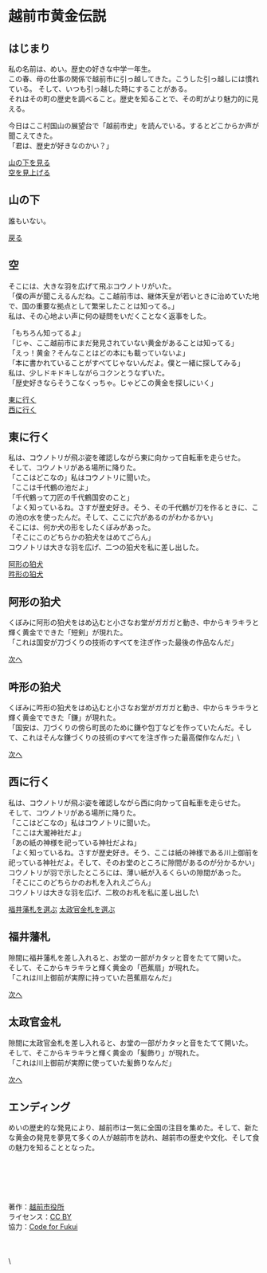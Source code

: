 # 越前市黄金伝説

## はじまり
私の名前は、めい。歴史の好きな中学一年生。\
この春、母の仕事の関係で越前市に引っ越してきた。こうした引っ越しには慣れている。
そして、いつも引っ越した時にすることがある。\
それはその町の歴史を調べること。歴史を知ることで、その町がより魅力的に見える。

今日はここ村国山の展望台で「越前市史」を読んでいる。するとどこからか声が聞こえてきた。\
「君は、歴史が好きなのかい？」

[山の下を見る](#山の下)\
[空を見上げる](#空)

## 山の下
誰もいない。

[戻る](#はじまり)

## 空
そこには、大きな羽を広げて飛ぶコウノトリがいた。\
「僕の声が聞こえるんだね。ここ越前市は、継体天皇が若いときに治めていた地で、国の重要な拠点として繁栄したことは知ってる。」\
私は、その心地よい声に何の疑問をいだくことなく返事をした。

「もちろん知ってるよ」\
「じゃ、ここ越前市にまだ発見されていない黄金があることは知ってる」\
「えっ！黄金？そんなことはどの本にも載っていないよ」\
「本に書かれていることがすべてじゃないんだよ。僕と一緒に探してみる」\
私は、少しドキドキしながらコクンとうなずいた。\
「歴史好きならそうこなくっちゃ。じゃどこの黄金を探しにいく」

[東に行く](#東に行く)\
[西に行く](#西に行く)

## 東に行く
私は、コウノトリが飛ぶ姿を確認しながら東に向かって自転車を走らせた。\
そして、コウノトリがある場所に降りた。\
「ここはどこなの」私はコウノトリに聞いた。\
「ここは千代鶴の池だよ」\
「千代鶴って刀匠の千代鶴国安のこと」\
「よく知っているね。さすが歴史好き。そう、その千代鶴が刀を作るときに、この池の水を使ったんだ。そして、ここに穴があるのがわかるかい」\
そこには、何か犬の形をしたくぼみがあった。\
「そこにこのどちらかの狛犬をはめてごらん」\
コウノトリは大きな羽を広げ、二つの狛犬を私に差し出した。

[阿形の狛犬](#阿形の狛犬)\
[吽形の狛犬](#吽形の狛犬)

## 阿形の狛犬
くぼみに阿形の狛犬をはめ込むと小さなお堂がガガガと動き、中からキラキラと輝く黄金でできた「短剣」が現れた。\
「これは国安が刀づくりの技術のすべてを注ぎ作った最後の作品なんだ」

[次へ](#エンディング)

## 吽形の狛犬
くぼみに吽形の狛犬をはめ込むと小さなお堂がガガガと動き、中からキラキラと輝く黄金でできた「鎌」が現れた。\
「国安は、刀づくりの傍ら町民のために鎌や包丁などを作っていたんだ。そして、これはそんな鎌づくりの技術のすべてを注ぎ作った最高傑作なんだ」\

[次へ](#エンディング)

## 西に行く
私は、コウノトリが飛ぶ姿を確認しながら西に向かって自転車を走らせた。\
そして、コウノトリがある場所に降りた。\
「ここはどこなの」私はコウノトリに聞いた。\
「ここは大瀧神社だよ」\
「あの紙の神様を祀っている神社だよね」\
「よく知っているね。さすが歴史好き。そう、ここは紙の神様である川上御前を祀っている神社だよ。そして、そのお堂のところに隙間があるのが分かるかい」\
コウノトリが羽で示したところには、薄い紙が入るくらいの隙間があった。\
「そこにこのどちらかのお札を入れえごらん」\
コウノトリは大きな羽を広げ、二枚のお札を私に差し出した\

[福井藩札を選ぶ](#福井藩札)
[太政官金札を選ぶ](#太政官金札)

## 福井藩札
隙間に福井藩札を差し入れると、お堂の一部がカタッと音をたてて開いた。\
そして、そこからキラキラと輝く黄金の「芭蕉扇」が現れた。\
「これは川上御前が実際に持っていた芭蕉扇なんだ」

[次へ](#エンディング)

## 太政官金札
隙間に太政官金札を差し入れると、お堂の一部がカタッと音をたてて開いた。\
そして、そこからキラキラと輝く黄金の「髪飾り」が現れた。\
「これは川上御前が実際に使っていた髪飾りなんだ」

[次へ](#エンディング)

## エンディング
めいの歴史的な発見により、越前市は一気に全国の注目を集めた。そして、新たな黄金の発見を夢見て多くの人が越前市を訪れ、越前市の歴史や文化、そして食の魅力を知ることとなった。

\
\
\
\
\
著作：[越前市役所](https://www.city.echizen.lg.jp/)\
ライセンス：[CC BY](https://creativecommons.org/licenses/by/4.0/deed.ja)\
協力：[Code for Fukui](http://code4fukui.github.io/)\
\
\
\
\
  

